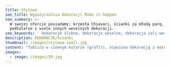 ```yaml
---
title: Stylowa
seo_title: Wypożyczalnia dekoracji Make it happen
seo_summary: >-
  W swojej ofercie posiadamy: krzesła Chiavari, ścianki za młodą parę,
  podtalerze i wiele innych weselnych dekoracji. 
seo_keywords: ' dekoracje ślubne, dekoracje weselne, dekoracja sali weselnej, ozdoby ślubne, dekoracje sal weselnych, wystrój sali weselnej, ścianka weselna, ścianka za młodymi, wypożyczalnia dekoracji, wypożyczalnia dekoracji Wrocław, chiavari'
description: DEKORACJE/Ścianki
thumbnail: /images/stylowa-small.jpg
content: "Tablica w ciemnym kolorze (grafit), ożywiona dekoracją z materiałowych kwiatów. Całość dopełnia złoty napis i dwa szykowne fotele. Zdjęcia mówią same za siebie, jest to kwintesencja stylu i elegancji.\n\n•\tmateriał: konstrukcja wykonana z drewna\n\n•\twymiary: 200cm wys. x 250cm szer. \n\n•\telementy aranżacji: konstrukcja drewniana, kwiaty z materiału, napis, 2 fotele, 1 poduszka\n\n•\tstyl: elegancki, glamour, klasyczny\n\n•\tcena wypożyczenia: 700 zł\n\n•\ttransport na terenie Wrocławia - gratis, poza terenem Wrocławia wyceniany jest indywidualnie\n\n•\tnie ma możliwości odbioru osobistego  \n\n•\tsprawdź dostępność w kalendarzu i dokonaj wstępnej rezerwacji\n\n•\twięcej  informacji znajdziesz w zakładce [JAK DZIAŁAMY](/form)"
images:
  - image: /images/59.jpg
---
```


